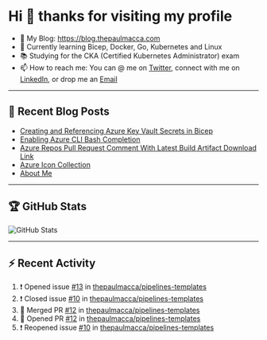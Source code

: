 # Hi 👋 thanks for visiting my profile

- 💬 My Blog: <https://blog.thepaulmacca.com>
- 🌱 Currently learning Bicep, Docker, Go, Kubernetes and Linux
- 📚 Studying for the CKA (Certified Kubernetes Administrator) exam
- 📫 How to reach me: You can @ me on [Twitter](https://twitter.com/thepaulmacca), connect with me on [LinkedIn](https://www.linkedin.com/in/thepaulmacca/), or drop me an [Email](mailto:pm@thepaulmacca.com)

---

## :blue_book: Recent Blog Posts
<!-- BLOG-POST-LIST:START -->
- [Creating and Referencing Azure Key Vault Secrets in Bicep](https://blog.thepaulmacca.com/posts/creating-and-referencing-azure-key-vault-secrets-in-bicep/)
- [Enabling Azure CLI Bash Completion](https://blog.thepaulmacca.com/posts/enabling-azure-cli-bash-completion/)
- [Azure Repos Pull Request Comment With Latest Build Artifact Download Link](https://blog.thepaulmacca.com/posts/azure-repos-pull-request-comment-with-latest-build-artifact-download-link/)
- [Azure Icon Collection](https://blog.thepaulmacca.com/posts/azure-icon-collection/)
- [About Me](https://blog.thepaulmacca.com/about/)
<!-- BLOG-POST-LIST:END -->

---

## :trophy: GitHub Stats

![GitHub Stats](https://github-readme-stats.vercel.app/api?username=thepaulmacca&count_private=true&show_icons=true&theme=dark)

---

## :zap: Recent Activity

<!--START_SECTION:activity-->
1. ❗️ Opened issue [#13](https://github.com/thepaulmacca/pipelines-templates/issues/13) in [thepaulmacca/pipelines-templates](https://github.com/thepaulmacca/pipelines-templates)
2. ❗️ Closed issue [#10](https://github.com/thepaulmacca/pipelines-templates/issues/10) in [thepaulmacca/pipelines-templates](https://github.com/thepaulmacca/pipelines-templates)
3. 🎉 Merged PR [#12](https://github.com/thepaulmacca/pipelines-templates/pull/12) in [thepaulmacca/pipelines-templates](https://github.com/thepaulmacca/pipelines-templates)
4. 💪 Opened PR [#12](https://github.com/thepaulmacca/pipelines-templates/pull/12) in [thepaulmacca/pipelines-templates](https://github.com/thepaulmacca/pipelines-templates)
5. ❗️ Reopened issue [#10](https://github.com/thepaulmacca/pipelines-templates/issues/10) in [thepaulmacca/pipelines-templates](https://github.com/thepaulmacca/pipelines-templates)
<!--END_SECTION:activity-->
